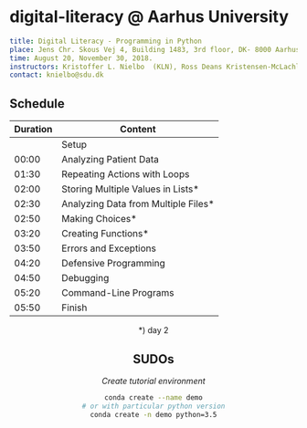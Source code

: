 # digital-literacy @ Aarhus University

```yaml
title: Digital Literacy - Programming in Python
place: Jens Chr. Skous Vej 4, Building 1483, 3rd floor, DK- 8000 Aarhus C.
time: August 20, November 30, 2018.
instructors: Kristoffer L. Nielbo  (KLN), Ross Deans Kristensen-McLachlan (RDKM)
contact: knielbo@sdu.dk
```


## Schedule

<center>

| Duration | Content                         |
|-------|------------------------------------|
|       | Setup                              |
| 00:00 | Analyzing Patient Data             |
| 01:30 | Repeating Actions with Loops       |
| 02:00 | Storing Multiple Values in Lists*   |
| 02:30 | Analyzing Data from Multiple Files* |
| 02:50 | Making Choices*                     |
| 03:20 | Creating Functions*                 |
| 03:50 | Errors and Exceptions              |
| 04:20 | Defensive Programming              |
| 04:50 | Debugging                          |
| 05:20 | Command-Line Programs              |
| 05:50 | Finish                             |

*) day 2  
<center/>

## SUDOs
*Create tutorial environment*

```bash
conda create --name demo
# or with particular python version
conda create -n demo python=3.5

```
